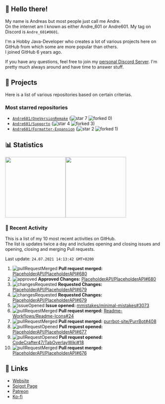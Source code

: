 <!-- Links -->
[purr]: https://purrbot.site
[discord]: https://discord.gg/6dazXp6
[website]: https://andre601.ch
[spigot]: https://www.spigotmc.org/resources/authors/56829/
[patreon]: https://patreon.com/andre_601
[ko-fi]: https://ko-fi.com/andre_601

## 👋 Hello there!
My name is Andreas but most people just call me Andre.  
On the internet am I known as either Andre_601 or Andre601. My tag on Discord is `Andre_601#0601`.

I'm a Hobby Java-Developer who creates a lot of various projects here on GitHub from which some are more popular than others.  
I joined GitHub 6 years ago.

If you have any questions, feel free to join my [personal Discord Server][discord]. I'm pretty much always around and have time to answer stuff.

## 📁 Projects
Here is a list of various repositories based on certain criterias.

### Most starred repositories

- [`Andre601/OneVersionRemake`](https://github.com/Andre601/OneVersionRemake) (![star] 7 ![forked] 0)
- [`Andre601/Supporto`](https://github.com/Andre601/Supporto) (![star] 4 ![forked] 3)
- [`Andre601/Formatter-Expansion`](https://github.com/Andre601/Formatter-Expansion) (![star] 2 ![forked] 1)

## 📊 Statistics
<img height="195px" src="https://github-readme-stats.vercel.app/api?username=Andre601&show_icons=true&hide_rank=true&title_color=3498db&bg_color=ffffff00&text_color=718096&disable_animations=true"><img height="195px" src="https://github-readme-stats.vercel.app/api/top-langs?username=Andre601&layout=compact&title_color=3498db&bg_color=ffffff00&text_color=718096">

### 📜 Recent Activity
This is a list of my 10 most recent activities on GitHub.  
The list is updates twice a day and includes opening and closing issues and opening, closing and merging Pull requests.

<!--RECENT_ACTIVITY:last_update-->
Last update: `24.07.2021 14:13:42 GMT+0200`
<!--RECENT_ACTIVITY:last_update_end-->
<!--RECENT_ACTIVITY:start-->
1. ![pullRequestMerged] **Pull request merged:** [PlaceholderAPI/PlaceholderAPI#680](https://github.com/PlaceholderAPI/PlaceholderAPI/pull/680)
2. ![approved] **Approved Changes:** [PlaceholderAPI/PlaceholderAPI#680](https://github.com/PlaceholderAPI/PlaceholderAPI/pull/680#pullrequestreview-714229255)
3. ![changesRequested] **Requested Changes:** [PlaceholderAPI/PlaceholderAPI#679](https://github.com/PlaceholderAPI/PlaceholderAPI/pull/679#pullrequestreview-714213245)
4. ![changesRequested] **Requested Changes:** [PlaceholderAPI/PlaceholderAPI#679](https://github.com/PlaceholderAPI/PlaceholderAPI/pull/679#pullrequestreview-714213245)
5. ![issueOpened] **Issue opened:** [mmistakes/minimal-mistakes#3073](https://github.com/mmistakes/minimal-mistakes/issues/3073)
6. ![pullRequestMerged] **Pull request merged:** [Readme-Workflows/Readme-Icons#24](https://github.com/Readme-Workflows/Readme-Icons/pull/24)
7. ![pullRequestMerged] **Pull request merged:** [purrbot-site/PurrBot#408](https://github.com/purrbot-site/PurrBot/pull/408)
8. ![pullRequestOpened] **Pull request opened:** [PlaceholderAPI/PlaceholderAPI#677](https://github.com/PlaceholderAPI/PlaceholderAPI/pull/677)
9. ![pullRequestOpened] **Pull request opened:** [CodeCrafter47/TabOverlayWiki#18](https://github.com/CodeCrafter47/TabOverlayWiki/pull/18)
10. ![pullRequestMerged] **Pull request merged:** [PlaceholderAPI/PlaceholderAPI#676](https://github.com/PlaceholderAPI/PlaceholderAPI/pull/676)
<!--RECENT_ACTIVITY:end-->

## 🔗 Links
- [Website]
- [Spigot Page][spigot]
- [Patreon]
- [Ko-fi]

<!-- Badges -->
[issueOpened]: https://cdn.jsdelivr.net/gh/Readme-Workflows/Readme-Icons@v1.1.0/icons/octicons/IssueOpened.svg
[issueClosed]: https://cdn.jsdelivr.net/gh/Readme-Workflows/Readme-Icons@v1.1.0/icons/octicons/IssueClosed.svg

[pullRequestOpened]: https://cdn.jsdelivr.net/gh/Readme-Workflows/Readme-Icons@v1.1.0/icons/octicons/PullRequestOpened.svg
[pullRequestClosed]: https://cdn.jsdelivr.net/gh/Readme-Workflows/Readme-Icons@v1.1.0/icons/octicons/PullRequestClosed.svg
[pullRequestMerged]: https://cdn.jsdelivr.net/gh/Readme-Workflows/Readme-Icons@v1.1.0/icons/octicons/PullRequestMerged.svg

[comment]: https://cdn.jsdelivr.net/gh/Readme-Workflows/Readme-Icons@v1.1.0/icons/octicons/Comment.svg

[changesRequested]: https://cdn.jsdelivr.net/gh/Readme-Workflows/Readme-Icons@v1.1.0/icons/octicons/RequestedChanges.svg
[approved]: https://cdn.jsdelivr.net/gh/Readme-Workflows/Readme-Icons@v1.1.0/icons/octicons/ApprovedChanges.svg
[repoCreated]: https://cdn.jsdelivr.net/gh/Readme-Workflows/Readme-Icons@v1.1.0/icons/octicons/Repository.svg

[release]: https://cdn.jsdelivr.net/gh/Readme-Workflows/Readme-Icons@v1.1.0/icons/octicons/Release.svg
[star]: https://cdn.jsdelivr.net/gh/Readme-Workflows/Readme-Icons@v1.1.0/icons/octicons/StarredRepository.svg
[wiki]: https://cdn.jsdelivr.net/gh/Readme-Workflows/Readme-Icons@v1.1.0/icons/octicons/Wiki.svg
[forked]: https://cdn.jsdelivr.net/gh/Readme-Workflows/Readme-Icons@main/icons/octicons/ForkedRepository.svg
